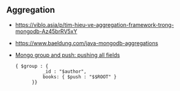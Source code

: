 ## Aggregation
- https://viblo.asia/p/tim-hieu-ve-aggregation-framework-trong-mongodb-Az45brRV5xY
- https://www.baeldung.com/java-mongodb-aggregations

- [Mongo group and push: pushing all fields](https://stackoverflow.com/questions/22150205/mongo-group-and-push-pushing-all-fields)
  ```shell
  { $group : {
            _id : "$author",
            books: { $push : "$$ROOT" }
        }}
  ```
